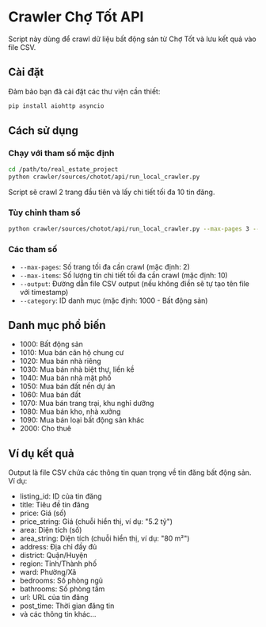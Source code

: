 # Crawler Chợ Tốt API

Script này dùng để crawl dữ liệu bất động sản từ Chợ Tốt và lưu kết quả vào file CSV.

## Cài đặt

Đảm bảo bạn đã cài đặt các thư viện cần thiết:

```bash
pip install aiohttp asyncio
```

## Cách sử dụng

### Chạy với tham số mặc định

```bash
cd /path/to/real_estate_project
python crawler/sources/chotot/api/run_local_crawler.py
```

Script sẽ crawl 2 trang đầu tiên và lấy chi tiết tối đa 10 tin đăng.

### Tùy chỉnh tham số

```bash
python crawler/sources/chotot/api/run_local_crawler.py --max-pages 3 --max-items 20 --output data.csv
```

### Các tham số

-   `--max-pages`: Số trang tối đa cần crawl (mặc định: 2)
-   `--max-items`: Số lượng tin chi tiết tối đa cần crawl (mặc định: 10)
-   `--output`: Đường dẫn file CSV output (nếu không điền sẽ tự tạo tên file với timestamp)
-   `--category`: ID danh mục (mặc định: 1000 - Bất động sản)

## Danh mục phổ biến

-   1000: Bất động sản
-   1010: Mua bán căn hộ chung cư
-   1020: Mua bán nhà riêng
-   1030: Mua bán nhà biệt thự, liền kề
-   1040: Mua bán nhà mặt phố
-   1050: Mua bán đất nền dự án
-   1060: Mua bán đất
-   1070: Mua bán trang trại, khu nghỉ dưỡng
-   1080: Mua bán kho, nhà xưởng
-   1090: Mua bán loại bất động sản khác
-   2000: Cho thuê

## Ví dụ kết quả

Output là file CSV chứa các thông tin quan trọng về tin đăng bất động sản. Ví dụ:

-   listing_id: ID của tin đăng
-   title: Tiêu đề tin đăng
-   price: Giá (số)
-   price_string: Giá (chuỗi hiển thị, ví dụ: "5.2 tỷ")
-   area: Diện tích (số)
-   area_string: Diện tích (chuỗi hiển thị, ví dụ: "80 m²")
-   address: Địa chỉ đầy đủ
-   district: Quận/Huyện
-   region: Tỉnh/Thành phố
-   ward: Phường/Xã
-   bedrooms: Số phòng ngủ
-   bathrooms: Số phòng tắm
-   url: URL của tin đăng
-   post_time: Thời gian đăng tin
-   và các thông tin khác...
